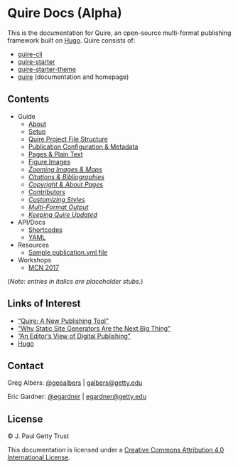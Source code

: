 # Quire Docs (Alpha)

This is the documentation for Quire, an open-source multi-format publishing
framework built on [Hugo](https://github.com/gohugoio/hugo). Quire consists of:

- [quire-cli](https://github.com/gettypubs/quire-cli)
- [quire-starter](https://github.com/gettypubs/quire-starter)
- [quire-starter-theme](https://github.com/gettypubs/quire-starter-theme)
- [quire](https://github.com/gettypubs/quire) (documentation and homepage)

## Contents

- Guide
  - [About](content/guide/about.md)
  - [Setup](content/guide/setup.md)
  - [Quire Project File Structure](content/guide/file-structure.md)
  - [Publication Configuration & Metadata](content/guide/metadata.md)
  - [Pages & Plain Text](content/guide/text.md)
  - [Figure Images](content/guide/figures.md)
  - [*Zooming Images & Maps*](content/guide/zoom.md)
  - [*Citations & Bibliographies*](content/guide/bibliographies.md)
  - [*Copyright & About Pages*](content/guide/copyright.md)
  - [Contributors](content/guide/contributors.md)
  - [*Customizing Styles*](content/guide/styles.md)
  - [*Multi-Format Output*](content/guide/output.md)
  - [*Keeping Quire Updated*](#)
- API/Docs
  - [Shortcodes](content/api-docs/shortcodes.md)
  - [YAML](content/api-docs/yaml.md)
- Resources
  - [Sample publication.yml file](resources/sample-publication.yml)
- Workshops
  - [MCN 2017](content/workshops/mcn-2017.md)

(*Note: entries in italics are placeholder stubs.*)

## Links of Interest

- [“Quire: A New Publishing Tool”](http://www.getty.edu/publications/digital/platforms-tools.html)
- [“Why Static Site Generators Are the Next Big Thing”](https://www.smashingmagazine.com/2015/11/modern-static-website-generators-next-big-thing/)
- [“An Editor’s View of Digital Publishing”](http://blogs.getty.edu/iris/an-editors-view-of-digital-publishing/)
- [Hugo](https://gohugo.io/)

## Contact

Greg Albers: [@geealbers](https://github.com/geealbers) |  [galbers@getty.edu](mailto:galbers@getty.edu)

Eric Gardner: [@egardner](https://github.com/egardner) |  [egardner@getty.edu](mailto:egardner@getty.edu)

## License

© J. Paul Getty Trust

This documentation is licensed under a [Creative Commons Attribution 4.0 International License](http://creativecommons.org/licenses/by/4.0/).